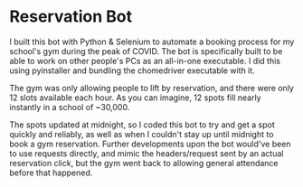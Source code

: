 # Reservation Bot
I built this bot with Python & Selenium to automate a booking process for my school's gym during the peak of COVID. The bot is specifically built to be able to work on other people's PCs as an all-in-one executable. I did this using pyinstaller and bundling the chomedriver executable with it.

The gym was only allowing people to lift by reservation, and there were only 12 slots available each hour. As you can imagine, 12 spots fill nearly instantly in a school of ~30,000.

The spots updated at midnight, so I coded this bot to try and get a spot quickly and reliably, as well as when I couldn't stay up until midnight to book a gym reservation. Further developments upon the bot would've been to use requests directly, and mimic the headers/request sent by an actual reservation click, but the gym went back to allowing general attendance before that happened.
